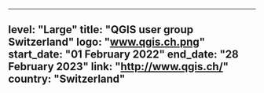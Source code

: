 
---
level: "Large"
title: "QGIS user group Switzerland"
logo: "www.qgis.ch.png"
start_date: "01 February 2022"
end_date: "28 February 2023"
link: "http://www.qgis.ch/"
country: "Switzerland"
---
